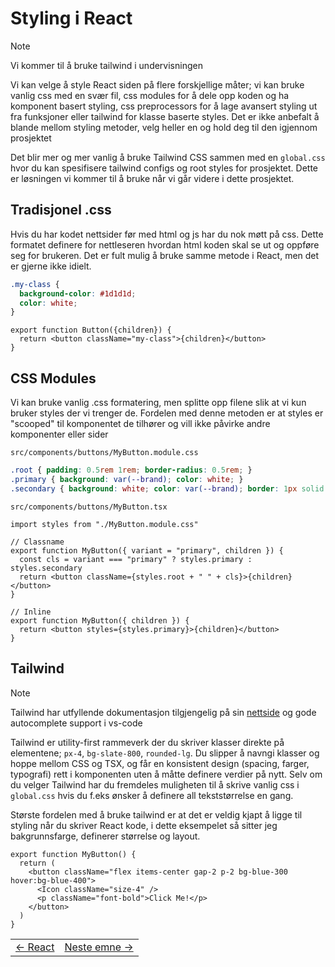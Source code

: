# Styling i React
> [!NOTE]
> Vi kommer til å bruke tailwind i undervisningen

Vi kan velge å style React siden på flere forskjellige måter; vi kan bruke vanlig css med en svær fil, css modules for å dele opp koden og ha komponent basert styling, css preprocessors for å lage avansert styling ut fra funksjoner eller tailwind for klasse baserte styles.
Det er ikke anbefalt å blande mellom styling metoder, velg heller en og hold deg til den igjennom prosjektet

Det blir mer og mer vanlig å bruke Tailwind CSS sammen med en `global.css` hvor du kan spesifisere tailwind configs og root styles for prosjektet. Dette er løsningen vi kommer til å bruke når vi går videre i dette prosjektet. 

## Tradisjonel .css
Hvis du har kodet nettsider før med html og js har du nok møtt på css. Dette formatet definere for nettleseren hvordan html koden skal se ut og oppføre seg for brukeren. Det er fult mulig å bruke samme metode i React, men det er gjerne ikke idielt.
```css
.my-class {
  background-color: #1d1d1d;
  color: white;
}
```

```tsx
export function Button({children}) {
  return <button className="my-class">{children}</button>
}
```

## CSS Modules
Vi kan bruke vanlig .css formatering, men splitte opp filene slik at vi kun bruker styles der vi trenger de. Fordelen med denne metoden er at styles er "scooped" til komponentet de tilhører og vill ikke påvirke andre komponenter eller sider

`src/components/buttons/MyButton.module.css`
```css 
.root { padding: 0.5rem 1rem; border-radius: 0.5rem; }
.primary { background: var(--brand); color: white; }
.secondary { background: white; color: var(--brand); border: 1px solid var(--brand); }
```

`src/components/buttons/MyButton.tsx`
```tsx
import styles from "./MyButton.module.css"

// Classname
export function MyButton({ variant = "primary", children }) {
  const cls = variant === "primary" ? styles.primary : styles.secondary
  return <button className={styles.root + " " + cls}>{children}</button>
}

// Inline
export function MyButton({ children }) {
  return <button styles={styles.primary}>{children}</button>
}
```

## Tailwind
> [!NOTE]
> Tailwind har utfyllende dokumentasjon tilgjengelig på sin [nettside](https://tailwindcss.com/) og gode autocomplete support i vs-code

Tailwind er utility-first rammeverk der du skriver klasser direkte på elementene; `px-4`, `bg-slate-800`, `rounded-lg`. Du slipper å navngi klasser og hoppe mellom CSS og TSX, og får en konsistent design (spacing, farger, typografi) rett i komponenten uten å måtte definere verdier på nytt. Selv om du velger Tailwind har du fremdeles muligheten til å skrive vanlig css i `global.css` hvis du f.eks ønsker å definere all tekststørrelse en gang.

Største fordelen med å bruke tailwind er at det er veldig kjapt å ligge til styling når du skriver React kode, i dette eksempelet så sitter jeg bakgrunnsfarge, definerer størrelse og layout.
```tsx
export function MyButton() {
  return (
    <button className="flex items-center gap-2 p-2 bg-blue-300 hover:bg-blue-400">
      <Icon className="size-4" />
      <p className="font-bold">Click Me!</p>
    </button>
  )
}
```

<table width="100%">
  <tr>
    <td><a href="3_react.md">← React</a></td>
    <td align="right"><a href="../week_2/README.md">Neste emne →</a></td>
  </tr>
</table>